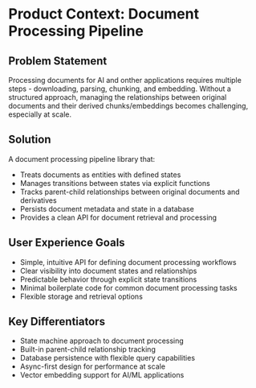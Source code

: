 # Product Context: Document Processing Pipeline

## Problem Statement
Processing documents for AI and onther applications requires multiple steps - downloading, parsing, chunking, and embedding. Without a structured approach, managing the relationships between original documents and their derived chunks/embeddings becomes challenging, especially at scale.

## Solution
A document processing pipeline library that:
- Treats documents as entities with defined states
- Manages transitions between states via explicit functions
- Tracks parent-child relationships between original documents and derivatives
- Persists document metadata and state in a database
- Provides a clean API for document retrieval and processing

## User Experience Goals
- Simple, intuitive API for defining document processing workflows
- Clear visibility into document states and relationships
- Predictable behavior through explicit state transitions
- Minimal boilerplate code for common document processing tasks
- Flexible storage and retrieval options

## Key Differentiators
- State machine approach to document processing
- Built-in parent-child relationship tracking
- Database persistence with flexible query capabilities
- Async-first design for performance at scale
- Vector embedding support for AI/ML applications
